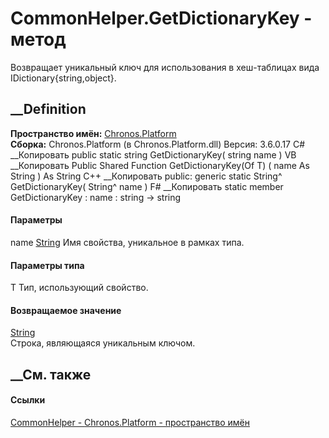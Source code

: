 # CommonHelper.GetDictionaryKey<T> \- метод
Возвращает уникальный ключ для использования в хеш-таблицах вида
IDictionary{string,object}.
## __Definition
 **Пространство имён:** [Chronos.Platform](N_Chronos_Platform.htm)  
 **Сборка:** Chronos.Platform (в Chronos.Platform.dll) Версия: 3.6.0.17
C# __Копировать
     public static string GetDictionaryKey<T>(
    	string name
    )
VB __Копировать
     Public Shared Function GetDictionaryKey(Of T) ( 
    	name As String
    ) As String
C++ __Копировать
     public:
    generic<typename T>
    static String^ GetDictionaryKey(
    	String^ name
    )
F# __Копировать
     static member GetDictionaryKey : 
            name : string -> string 
#### Параметры
name [String](https://learn.microsoft.com/dotnet/api/system.string)
    Имя свойства, уникальное в рамках типа.
#### Параметры типа
T
    Тип, использующий свойство.
#### Возвращаемое значение
[String](https://learn.microsoft.com/dotnet/api/system.string)  
Строка, являющаяся уникальным ключом.
##  __См. также
#### Ссылки
[CommonHelper - ](T_Chronos_Platform_CommonHelper.htm)
[Chronos.Platform - пространство имён](N_Chronos_Platform.htm)

